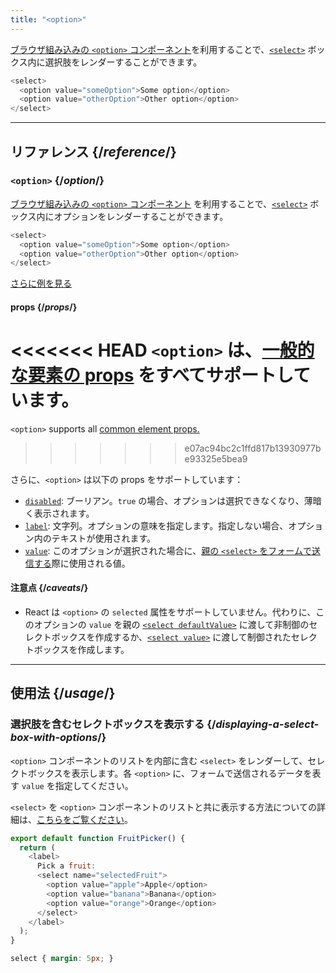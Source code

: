 ```yaml
---
title: "<option>"
---
```


<Intro>

[ブラウザ組み込みの `<option>` コンポーネント](https://developer.mozilla.org/en-US/docs/Web/HTML/Element/option)を利用することで、[`<select>`](/reference/react-dom/components/select) ボックス内に選択肢をレンダーすることができます。

```js
<select>
  <option value="someOption">Some option</option>
  <option value="otherOption">Other option</option>
</select>
```

</Intro>

<InlineToc />

---

## リファレンス {/*reference*/}

### `<option>` {/*option*/}

[ブラウザ組み込みの `<option>` コンポーネント](https://developer.mozilla.org/en-US/docs/Web/HTML/Element/option) を利用することで、[`<select>`](/reference/react-dom/components/select) ボックス内にオプションをレンダーすることができます。

```js
<select>
  <option value="someOption">Some option</option>
  <option value="otherOption">Other option</option>
</select>
```

[さらに例を見る](#usage)

#### props {/*props*/}

<<<<<<< HEAD
`<option>` は、[一般的な要素の props](/reference/react-dom/components/common#props) をすべてサポートしています。
=======
`<option>` supports all [common element props.](/reference/react-dom/components/common#common-props)
>>>>>>> e07ac94bc2c1ffd817b13930977be93325e5bea9

さらに、`<option>` は以下の props をサポートしています：

* [`disabled`](https://developer.mozilla.org/en-US/docs/Web/HTML/Element/option#disabled): ブーリアン。`true` の場合、オプションは選択できなくなり、薄暗く表示されます。
* [`label`](https://developer.mozilla.org/en-US/docs/Web/HTML/Element/option#label): 文字列。オプションの意味を指定します。指定しない場合、オプション内のテキストが使用されます。
* [`value`](https://developer.mozilla.org/en-US/docs/Web/HTML/Element/option#value): このオプションが選択された場合に、[親の `<select>` をフォームで送信する](/reference/react-dom/components/select#reading-the-select-box-value-when-submitting-a-form)際に使用される値。

#### 注意点 {/*caveats*/}

* React は `<option>` の `selected` 属性をサポートしていません。代わりに、このオプションの `value` を親の [`<select defaultValue>`](/reference/react-dom/components/select#providing-an-initially-selected-option) に渡して非制御のセレクトボックスを作成するか、[`<select value>`](/reference/react-dom/components/select#controlling-a-select-box-with-a-state-variable) に渡して制御されたセレクトボックスを作成します。

---

## 使用法 {/*usage*/}

### 選択肢を含むセレクトボックスを表示する {/*displaying-a-select-box-with-options*/}

`<option>` コンポーネントのリストを内部に含む `<select>` をレンダーして、セレクトボックスを表示します。各 `<option>` に、フォームで送信されるデータを表す `value` を指定してください。

`<select>` を `<option>` コンポーネントのリストと共に表示する方法についての詳細は、[こちらをご覧ください](/reference/react-dom/components/select)。

<Sandpack>

```js
export default function FruitPicker() {
  return (
    <label>
      Pick a fruit:
      <select name="selectedFruit">
        <option value="apple">Apple</option>
        <option value="banana">Banana</option>
        <option value="orange">Orange</option>
      </select>
    </label>
  );
}
```

```css
select { margin: 5px; }
```

</Sandpack>  

